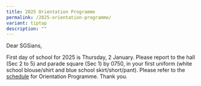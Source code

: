 ```yaml
---
title: 2025 Orientation Programme
permalink: /2025-orientation-programme/
variant: tiptap
description: ""
---
```

<p>Dear SGSians,</p>
<p>First day of school for 2025 is Thursday, 2 January. Please report to
the hall (Sec 2 to 5) and parade square (Sec 1) by 0750, in your first
uniform (white school blouse/shirt and blue school skirt/short/pant). Please
refer to the <a href="/files/2025_Orientation_Programme__Student_Version___Final_.pdf" rel="noopener nofollow" target="_blank">schedule</a> for
Orientation Programme. Thank you.</p>
<p></p>
